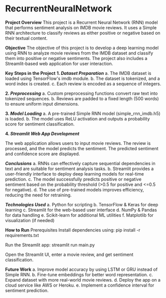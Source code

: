 # RecurrentNeuralNetwork
**Project Overview**
This project is a Recurrent Neural Network (RNN) model that performs sentiment analysis on IMDB movie reviews. It uses a Simple RNN architecture to classify reviews as either positive or negative based on their textual content.

**Objective**
The objective of this project is to develop a deep learning model using RNN to analyze movie reviews from the IMDB dataset and classify them into positive or negative sentiments. The project also includes a Streamlit-based web application for user interaction.

**Key Steps in the Project**
**1. _Dataset Preparation_**
a. The IMDB dataset is loaded using TensorFlow's imdb module.
b. The dataset is tokenized, and a word index is created.
c. Each review is encoded as a sequence of integers.

**2. _Preprocessing_**
a. Custom preprocessing functions convert raw text into tokenized sequences.
b. Reviews are padded to a fixed length (500 words) to ensure uniform input dimensions.

**3. _Model Loading_**
a. A pre-trained Simple RNN model (simple_rnn_imdb.h5) is loaded.
b. The model uses ReLU activation and outputs a probability score for sentiment classification.

**4. _Streamlit Web App Development_**

The web application allows users to input movie reviews.
The review is processed, and the model predicts the sentiment.
The predicted sentiment and confidence score are displayed.

_**Conclusions**_
a. RNNs can effectively capture sequential dependencies in text and are suitable for sentiment analysis tasks.
b. Streamlit provides a user-friendly interface to deploy deep learning models for real-time prediction.
c. The model successfully predicts positive or negative sentiment based on the probability threshold (>0.5 for positive and <=0.5 for negative).
d. The use of pre-trained models improves efficiency, reducing the need for retraining.

**_Technologies Used_**
a. Python for scripting
b. TensorFlow & Keras for deep learning
c. Streamlit for the web-based user interface
d. NumPy & Pandas for data handling
e. Scikit-learn for additional ML utilities
f. Matplotlib for visualization (if needed)

**How to Run**
Prerequisites
Install dependencies using:
pip install -r requirements.txt

Run the Streamlit app:
streamlit run main.py

Open the Streamlit UI, enter a movie review, and get sentiment classification.

**Future Work**
a. Improve model accuracy by using LSTM or GRU instead of Simple RNN.
b. Fine-tune embeddings for better word representation.
c. Expand dataset with more real-world movie reviews.
d. Deploy the app on a cloud service like AWS or Heroku.
e. Implement a confidence interval for sentiment prediction.

